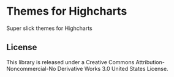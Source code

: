 Themes for Highcharts
=====================

Super slick themes for Highcharts


License
-------

This library is released under a Creative Commons Attribution-Noncommercial-No Derivative Works 3.0 United States License.
